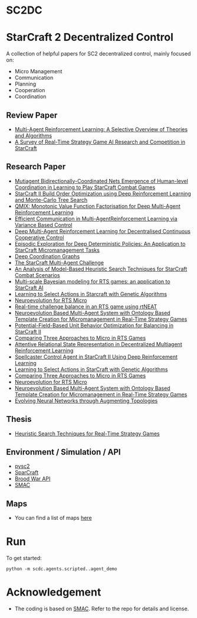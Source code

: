 # SC2DC
# StarCraft 2 Decentralized Control

A collection of helpful papers for SC2 decentralized control, mainly focused on:
* Micro Management
* Communication
* Planning
* Cooperation
* Coordination

## Review Paper
* [Multi-Agent Reinforcement Learning: A Selective Overview of Theories and Algorithms](https://arxiv.org/pdf/1911.10635.pdf)
* [A Survey of Real-Time Strategy Game AI Research and Competition in StarCraft](https://www.cs.mun.ca/~dchurchill/pdf/starcraft_survey.pdf)

## Research Paper

* [Mutiagent Bidirectionally-Coordinated Nets Emergence of Human-level Coordination in Learning to Play StarCraft Combat Games](https://arxiv.org/pdf/1703.10069.pdf)
* [StarCraft II Build Order Optimization using Deep Reinforcement Learning and Monte-Carlo Tree Search](https://arxiv.org/pdf/2006.10525.pdf)
* [QMIX: Monotonic Value Function Factorisation for Deep Multi-Agent Reinforcement Learning](https://arxiv.org/pdf/1803.11485.pdf)
* [Efficient Communication in Multi-AgentReinforcement Learning via Variance Based Control](https://papers.nips.cc/paper/8586-efficient-communication-in-multi-agent-reinforcement-learning-via-variance-based-control.pdf)
* [Deep Multi-Agent Reinforcement Learning for Decentralised Continuous Cooperative Control](https://arxiv.org/pdf/2003.06709.pdf)
* [Episodic Exploration for Deep Deterministic Policies: An Application to StarCraft Micromanagement Tasks](https://arxiv.org/pdf/1609.02993v3.pdf)
* [Deep Coordination Graphs](https://arxiv.org/pdf/1910.00091.pdf)
* [The StarCraft Multi-Agent Challenge](https://arxiv.org/pdf/1902.04043.pdf)
* [An Analysis of Model-Based Heuristic Search Techniques for StarCraft Combat Scenarios](https://pdfs.semanticscholar.org/376b/ff162fc0143642cc7fa7d3547eef48871b51.pdf)
* [Multi-scale Bayesian modeling for RTS games: an application to StarCraft AI](https://hal.archives-ouvertes.fr/hal-01228961/document)
* [Learning to Select Actions in Starcraft with Genetic Algorithms](https://ieeexplore.ieee.org/stamp/stamp.jsp?tp=&arnumber=7880180)
* [Neuroevolution for RTS Micro](https://arxiv.org/pdf/1803.10288.pdf)
* [Real-time challenge balance in an RTS game using rtNEAT](https://www.csse.uwa.edu.au/cig08/Proceedings/papers/8023.pdf)
* [Neuroevolution Based Multi-Agent System with Ontology Based Template Creation for Micromanagement in Real-Time Strategy Games](https://pdfs.semanticscholar.org/0197/8064174712b42f5c14c01afcba30a736bbfd.pdf)
* [Potential-Field-Based Unit Behavior Optimization for Balancing in StarCraft II](https://dl.acm.org/doi/pdf/10.1145/2739482.2764643)
* [Comparing Three Approaches to Micro in RTS Games](https://ieeexplore.ieee.org/stamp/stamp.jsp?arnumber=8790308&tag=1)
* [Attentive Relational State Representation in Decentralized Multiagent Reinforcement Learning](https://ieeexplore.ieee.org/stamp/stamp.jsp?tp=&arnumber=9049415&tag=1)
* [Spellcaster Control Agent in StarCraft II Using Deep Reinforcement Learning]()
* [Learning to Select Actions in StarCraft with Genetic Algorithms](https://ieeexplore.ieee.org/stamp/stamp.jsp?tp=&arnumber=7880180&tag=1)
* [Comparing Three Approaches to Micro in RTS Games](https://ieeexplore.ieee.org/stamp/stamp.jsp?tp=&arnumber=8790308&tag=1)
* [Neuroevolution for RTS Micro](https://arxiv.org/pdf/1803.10288.pdf)
* [Neuroevolution Based Multi-Agent System with Ontology Based Template Creation for Micromanagement in Real-Time Strategy Games](https://pdfs.semanticscholar.org/0197/8064174712b42f5c14c01afcba30a736bbfd.pdf)
* [Evolving Neural Networks through Augmenting Topologies](https://dl.acm.org/doi/pdf/10.1162/106365602320169811)

## Thesis
* [Heuristic Search Techniques for Real-Time Strategy Games](http://www.cs.mun.ca/~dchurchill/pdf/DavidChurchill_phd_thesis.pdf)

## Environment / Simulation / API
* [pysc2](https://github.com/deepmind/pysc2)
* [SparCraft](https://github.com/davechurchill/ualbertabot/wiki/SparCraft-Home)
* [Brood War API](https://github.com/bwapi/bwapi)
* [SMAC](https://github.com/oxwhirl/smac)

## Maps
* You can find a list of maps [here](https://github.com/caiyangcy/SC2DC/blob/master/docs/map_info.md)

# Run

To get started:

    python -m scdc.agents.scripted..agent_demo
    
# Acknowledgement
* The coding is based on [SMAC](https://github.com/oxwhirl/smac). Refer to the repo for details and license.
